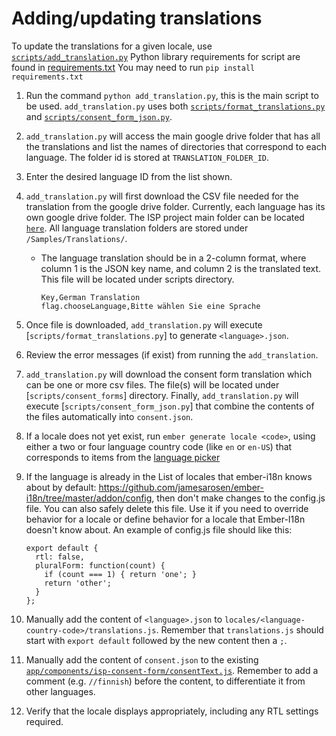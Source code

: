 # Adding/updating translations
To update the translations for a given locale, use
[`scripts/add_translation.py`](https://github.com/CenterForOpenScience/isp/blob/develop/scripts/add_translation.py)
Python library requirements for script are found in [requirements.txt](https://github.com/CenterForOpenScience/isp/blob/develop/requirements.txt)
You may need to run `pip install requirements.txt`

1. Run the command `python add_translation.py`, this is the main script to be used. `add_translation.py` uses both [`scripts/format_translations.py`](https://github.com/CenterForOpenScience/isp/blob/develop/scripts/format_translations.py) and [`scripts/consent_form_json.py`](https://github.com/CenterForOpenScience/isp/blob/develop/scripts/consent_form_json.py).

2. `add_translation.py` will access the main google drive folder that has all the translations and list the names of directories that correspond to each language. The folder id is stored at `TRANSLATION_FOLDER_ID`.

3. Enter the desired language ID from the list shown.

2. `add_translation.py` will first download the CSV file needed for the translation from the google drive folder. Currently, each language has its own google drive folder. The ISP project main folder can be located [`here`](https://drive.google.com/drive/u/0/folders/0BxGwKGgJtw4WYVpJVllsMk84Wms). All language translation folders are stored under `/Samples/Translations/`.

    - The language translation should be in a 2-column format, where column 1 is the JSON key name, and column 2 is the translated text. This file will be located under scripts directory.
        ```
        Key,German Translation
        flag.chooseLanguage,Bitte wählen Sie eine Sprache
        ```
  
3. Once file is downloaded, `add_translation.py` will execute [`scripts/format_translations.py`] to generate `<language>.json`.

4. Review the error messages (if exist) from running the `add_translation`.

5. `add_translation.py` will download the consent form translation which can be one or more csv files. The file(s) will be located under [`scripts/consent_forms`] directory. Finally, `add_translation.py` will execute [`scripts/consent_form_json.py`]  that combine the contents of the files automatically into `consent.json`.


5. If a locale does not yet exist, run `ember generate locale <code>`, using either a two or four language country
code (like `en` or `en-US`) that corresponds to items from the [language picker](https://github.com/abought/isp/blob/a5159baae38756990e5f59c6be1b0bc9e64e25be/app/components/language-picker/countries.js#L636)

6. If the language is already in the List of locales that ember-i18n knows about by default: https://github.com/jamesarosen/ember-i18n/tree/master/addon/config, then don't make changes to the config.js file. You can  also safely delete this file. Use it if you need to override behavior for a locale or define behavior for a locale that Ember-I18n doesn't know about. An example of config.js file should like this:
    ```
    export default {
      rtl: false,
      pluralForm: function(count) {
        if (count === 1) { return 'one'; }
        return 'other';
      }
    };
    ```
7. Manually add the content of `<language>.json` to `locales/<language-country-code>/translations.js`. Remember that `translations.js` should start with `export default` followed by the new content then a `;`.

8. Manually add the content of `consent.json` to the existing [`app/components/isp-consent-form/consentText.js`](app/components/isp-consent-form/consentText.js). Remember to add a comment (e.g. `//finnish`) before the content, to differentiate it from other languages.

9. Verify that the locale displays appropriately, including any RTL settings required.
